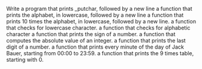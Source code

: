 Write a program that prints _putchar, followed by a new line
a function that prints the alphabet, in lowercase, followed by a new line
a function that prints 10 times the alphabet, in lowercase, followed by a new line.
a function that checks for lowercase character.
a function that checks for alphabetic character
 a function that prints the sign of a number.
a function that computes the absolute value of an integer.
 a function that prints the last digit of a number.
a function that prints every minute of the day of Jack Bauer, starting from 00:00 to 23:59.
 a function that prints the 9 times table, starting with 0.
